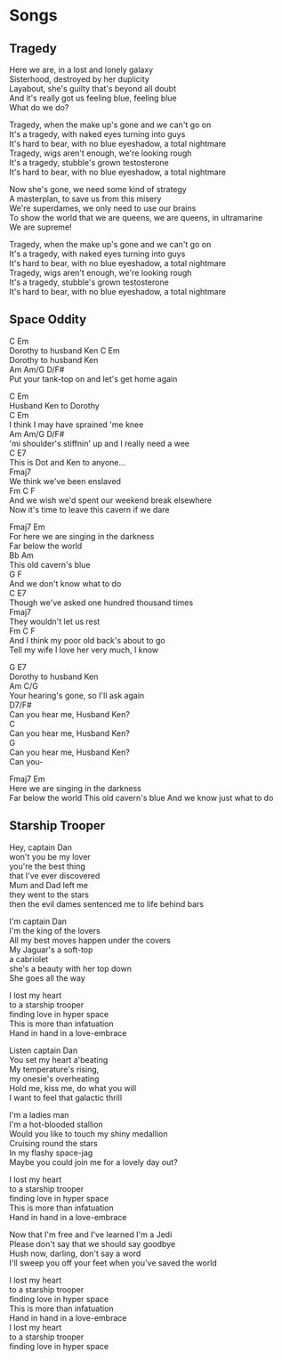 # Songs

## Tragedy

Here we are, in a lost and lonely galaxy  
Sisterhood, destroyed by her duplicity  
Layabout, she's guilty that's beyond all doubt  
And it's really got us feeling blue, feeling blue  
What do we do?

Tragedy, when the make up's gone and we can't go on  
It's a tragedy, with naked eyes turning into guys  
It's hard to bear, with no blue eyeshadow, a total nightmare  
Tragedy, wigs aren't enough, we're looking rough  
It's a tragedy, stubble's grown testosterone  
It's hard to bear, with no blue eyeshadow, a total nightmare

Now she's gone, we need some kind of strategy  
A masterplan, to save us from this misery  
We're superdames, we only need to use our brains  
To show the world that we are queens, we are queens, in ultramarine  
We are supreme!

Tragedy, when the make up's gone and we can't go on  
It's a tragedy, with naked eyes turning into guys  
It's hard to bear, with no blue eyeshadow, a total nightmare  
Tragedy, wigs aren't enough, we're looking rough  
It's a tragedy, stubble's grown testosterone  
It's hard to bear, with no blue eyeshadow, a total nightmare

## Space Oddity

C Em  
Dorothy to husband Ken
C Em  
Dorothy to husband Ken  
Am Am/G D/F#  
Put your tank-top on and let's get home again

C Em  
Husband Ken to Dorothy  
C Em  
I think I may have sprained 'me knee  
Am Am/G D/F#  
'mi shoulder's stiffnin' up and I really need a wee  
C E7  
This is Dot and Ken to anyone...  
Fmaj7  
We think we've been enslaved  
Fm C F  
And we wish we'd spent our weekend break elsewhere  
Now it's time to leave this cavern if we dare

Fmaj7 Em  
For here we are singing in the darkness  
Far below the world  
Bb Am  
This old cavern's blue  
G F  
And we don't know what to do  
C E7  
Though we've asked one hundred thousand times  
Fmaj7  
They wouldn't let us rest  
Fm C F  
And I think my poor old back's about to go  
Tell my wife I love her very much, I know

G E7  
Dorothy to husband Ken  
Am C/G  
Your hearing's gone, so I'll ask again  
D7/F#  
Can you hear me, Husband Ken?  
C  
Can you hear me, Husband Ken?  
G  
Can you hear me, Husband Ken?  
Can you-

Fmaj7 Em  
Here we are singing in the darkness  
Far below the world
This old cavern's blue
And we know just what to do

## Starship Trooper

Hey, captain Dan  
won't you be my lover  
you're the best thing  
that I've ever discovered  
Mum and Dad left me  
they went to the stars  
then the evil dames sentenced me to life behind bars

I'm captain Dan  
I'm the king of the lovers  
All my best moves happen under the covers  
My Jaguar's a soft-top  
a cabriolet  
she's a beauty with her top down  
She goes all the way

I lost my heart  
to a starship trooper  
finding love in hyper space  
This is more than infatuation  
Hand in hand in a love-embrace

Listen captain Dan  
You set my heart a'beating  
My temperature's rising,  
my onesie's overheating  
Hold me, kiss me, do what you will  
I want to feel that galactic thrill

I'm a ladies man  
I'm a hot-blooded stallion  
Would you like to touch my shiny medallion  
Cruising round the stars  
In my flashy space-jag  
Maybe you could join me for a lovely day out?

I lost my heart  
to a starship trooper  
finding love in hyper space  
This is more than infatuation  
Hand in hand in a love-embrace

Now that I'm free and I've learned I'm a Jedi  
Please don't say that we should say goodbye  
Hush now, darling, don't say a word  
I'll sweep you off your feet when you've saved the world

I lost my heart  
to a starship trooper  
finding love in hyper space  
This is more than infatuation  
Hand in hand in a love-embrace  
I lost my heart  
to a starship trooper  
finding love in hyper space
